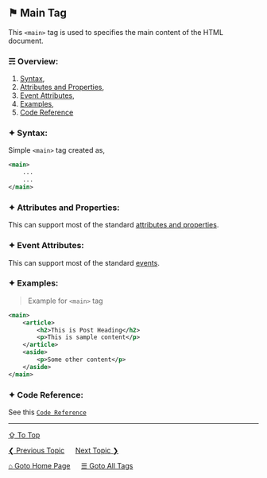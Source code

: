 ## &#9873; Main Tag
This `<main>` tag is used to specifies the main content of the HTML document.

### &#9780; Overview:
1. [Syntax](#-syntax),
2. [Attributes and Properties](#-attributes-and-properties),
3. [Event Attributes](#-event-attributes),
4. [Examples](#-examples),
5. [Code Reference](#-code-reference)

### &#10022; Syntax:
Simple `<main>` tag created as, 
```xml
<main>
	...
	...
</main>
```

### &#10022; Attributes and Properties:
This can support most of the standard [attributes and properties](../docs/attributes-and-properties.md).

### &#10022; Event Attributes:
This can support most of the standard [events](../docs/events.md).

### &#10022; Examples:
> Example for `<main>` tag
```xml
<main>
	<article>
		<h2>This is Post Heading</h2>
		<p>This is sample content</p>	
	</article>
	<aside>
		<p>Some other content</p>
	</aside>
</main>
```

### &#10022; Code Reference:
See this [`Code Reference`](../code/main-tag.html)

---
[&#8682; To Top](#-main-tag)

[&#10094; Previous Topic](./link-tag.md) &emsp; [Next Topic &#10095;](./map-tag.md)

[&#8962; Goto Home Page](../README.md) &emsp; [&#9776; Goto All Tags](../all-tags.md)
